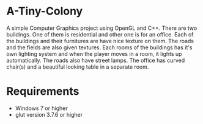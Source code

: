 # A-Tiny-Colony
A simple Computer Graphics project using OpenGL and C++. There are two buildings. One of them is residential and other one is for an office. Each of the buildings and their furnitures are have nice texture on them. The roads and the fields are also given textures. Each rooms of the buildings has it's own lighting system and when the player moves in a room, it lights up automatically. The roads also have street lamps. The office has curved chair(s) and a beautiful looking table in a separate room.

# Requirements
+ Windows 7 or higher
+ glut version 3.7.6 or higher
